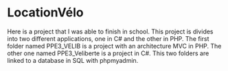 # LocationVélo
Here is a project that I was able to finish in school. This project is divides into two different applications, one in C# and the other in PHP. The first folder named PPE3_VELIB is a project with an architecture MVC in PHP. 
The other one named PPE3_Veliberte is a project in C#. This two folders are linked to a database in SQL with phpmyadmin. 
